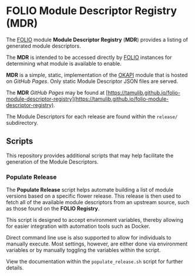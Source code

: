 # FOLIO Module Descriptor Registry (MDR)

The [FOLIO](https://folio.org/) module **Module Descriptor Registry** (**MDR**) provides a listing of generated module descriptors.

The **MDR** is intended to be accessed directly by [FOLIO](https://folio.org/) instances for determining what module is available to enable.

**MDR** is a simple, static, implementation of the [OKAPI](https://github.com/folio-org/okapi/) module that is hosted on _GitHub Pages_.
Only static Module Descriptor JSON files are served.

The **MDR** _GitHub Pages_ may be found at [https://tamulib.github.io/folio-module-descriptor-registry](https://tamulib.github.io/folio-module-descriptor-registry).

The Module Descriptors for each release are found within the `release/` subdirectory.

## Scripts

This repository provides additional scripts that may help facilitate the generation of the Module Descriptors.

### Populate Release

The **Populate Release** script helps automate building a list of module versions based on a specific flower release.
This release is then used to fetch all of the available module descriptors from an upstream source, such as those found on the **FOLIO Registry**.

This script is designed to accept environment variables, thereby allowing for easier integration with automation tools such as Docker.

Direct command line use is also supported to allow for individuals to manually execute.
Most settings, however, are either done via environment variables or by manually toggling the variables within the script.

View the documentation within the `populate_release.sh` script for further details.
